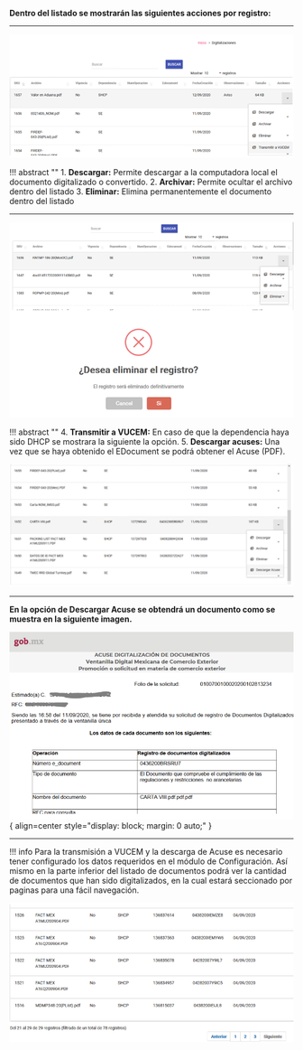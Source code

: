 **Dentro del listado se mostrarán las siguientes acciones por registro:**

---

![acciones](./assets/acciones.png)

!!! abstract ""
    1. **Descargar:** Permite descargar a la computadora local el documento digitalizado o convertido. 
    2. **Archivar:** Permite ocultar el archivo dentro del listado 
    3. **Eliminar:** Elimina permanentemente el documento dentro del listado 

---

![acciones2](./assets/acciones2.png)

!!! abstract ""
    4. **Transmitir a VUCEM:** En caso de que la dependencia haya sido DHCP se mostrara la 
    siguiente la opción. 
    5. **Descargar acuses:** Una vez que se haya obtenido el EDocument se podrá obtener el 
    Acuse (PDF). 

![acciones3](./assets/acciones3.png)

---

**En la opción de Descargar Acuse se obtendrá un documento como se muestra en la siguiente imagen.**

![acciones4](./assets/acciones4.png){ align=center style="display: block; margin: 0 auto;" }

---

!!! info 
    Para la transmisión a VUCEM y la descarga de Acuse es necesario tener configurado 
    los datos requeridos en el módulo de Configuración. 
    Así mismo en la parte inferior del listado de documentos podrá ver la cantidad de documentos 
    que han sido digitalizados, en la cual estará seccionado por paginas para una fácil navegación. 

![acciones5](./assets/acciones5.png)